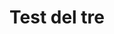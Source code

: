 ---
title: Test del tre
eleventyNavigation:
    key: test del tre
    parent: exempel tre
    order: 1
    excerpt: Delen är delen
---